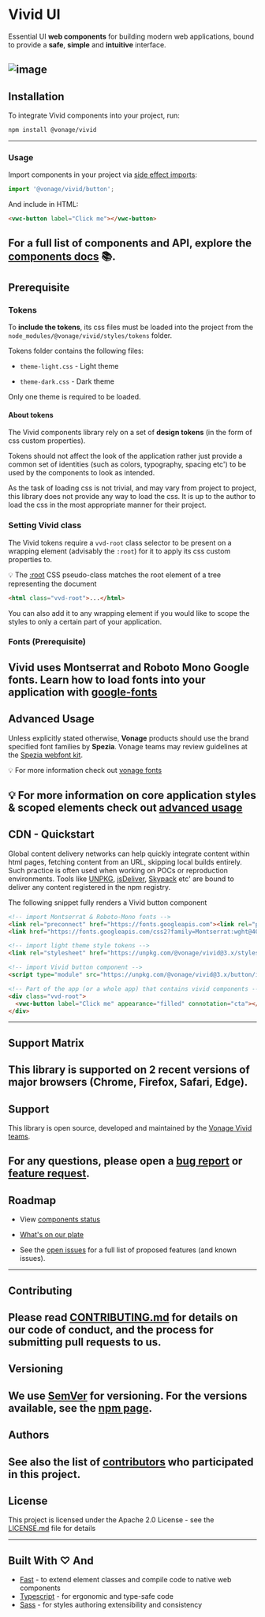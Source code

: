 
# Vivid UI

Essential UI **web components** for building modern web applications, bound to provide a **safe**, **simple** and **intuitive** interface.

![image](https://user-images.githubusercontent.com/10883919/189522882-968358df-ee7c-4256-b61b-550cf369a087.png)
---
## Installation

To integrate Vivid components into your project, run:

```bash
npm install @vonage/vivid
```
---
### Usage

Import components in your project via [side effect imports](https://developer.mozilla.org/en-US/docs/Web/JavaScript/Reference/Statements/import#import_a_module_for_its_side_effects_only):

```js
import '@vonage/vivid/button';
```

And include in HTML:

```html
<vwc-button label="Click me"></vwc-button>
```

For a full list of components and API, explore the [components docs](https://vivid.deno.dev) 📚.
---
## Prerequisite

### Tokens

To **include the tokens**, its css files must be loaded into the project from the `node_modules/@vonage/vivid/styles/tokens` folder.  

Tokens folder contains the following files:

- `theme-light.css` - Light theme

- `theme-dark.css` - Dark theme

Only one theme is required to be loaded.

#### About tokens

The Vivid components library rely on a set of **design tokens** (in the form of css custom properties).

Tokens should not affect the look of the application rather just provide a common set of identities (such as colors, typography, spacing etc') to be used by the components to look as intended.

As the task of loading css is not trivial, and may vary from project to project, this library does not provide any way to load the css. It is up to the author to load the css in the most appropriate manner for their project.

### Setting Vivid class

The Vivid tokens require a `vvd-root` class selector to be present on a wrapping element (advisably the `:root`) for it to apply its css custom properties to.    

💡 The [:root](https://developer.mozilla.org/en-US/docs/Web/CSS/:root) CSS pseudo-class matches the root element of a tree representing the document

```html
<html class="vvd-root">...</html>
```

You can also add it to any wrapping element if you would like to scope the styles to only a certain part of your application.

### Fonts (Prerequisite)

Vivid uses **Montserrat** and **Roboto Mono** Google fonts.
Learn how to load fonts into your application with [google-fonts](https://fonts.google.com/knowledge/using_type/using_web_fonts_from_a_font_delivery_service#loading-web-fonts)
---
## Advanced Usage

Unless explicitly stated otherwise, **Vonage** products should use the brand specified font families by **Spezia**. Vonage teams may review guidelines at the [Spezia webfont kit](https://github.com/Vonage/spezia-webfont-kit).  

💡 For more information check out [vonage fonts](/getting-started/advanced/#vonage-fonts)

💡 For more information on **core application styles** & **scoped elements** check out [advanced usage](/getting-started/advanced)
---
## CDN - Quickstart

Global content delivery networks can help quickly integrate content within html pages, fetching content from an URL, skipping local builds entirely.
Such practice is often used when working on POCs or reproduction environments.
Tools like [UNPKG](https://unpkg.com), [jsDeliver](https://www.jsdelivr.com), [Skypack](https://www.skypack.dev) etc' are bound to deliver any content registered in the npm registry.

The following snippet fully renders a Vivid button component

```html
<!-- import Montserrat & Roboto-Mono fonts -->
<link rel="preconnect" href="https://fonts.googleapis.com"><link rel="preconnect" href="https://fonts.gstatic.com" crossorigin>
<link href="https://fonts.googleapis.com/css2?family=Montserrat:wght@400;500;600&family=Roboto+Mono:wght@400;500&display=swap" rel="stylesheet">

<!-- import light theme style tokens -->
<link rel="stylesheet" href="https://unpkg.com/@vonage/vivid@3.x/styles/tokens/theme-light.css">

<!-- import Vivid button component -->
<script type="module" src="https://unpkg.com/@vonage/vivid@3.x/button/index.js"></script>

<!-- Part of the app (or a whole app) that contains vivid components -->
<div class="vvd-root">
  <vwc-button label="Click me" appearance="filled" connotation="cta"></vwc-button>
</div>
```
---
## Support Matrix

This library is supported on 2 recent versions of major browsers (Chrome, Firefox, Safari, Edge).
---
## Support

This library is open source, developed and maintained by the [Vonage Vivid teams](https://github.com/orgs/Vonage/teams/vivid/teams).

For any questions, please open a [bug report](https://github.com/Vonage/vivid-3/issues/new?assignees=yonatankra%2C+rachelbt%2C+rinaok%2C+yinonov&labels=bug&template=bug_report.yml&title=%5BYOUR+TITLE%5D%3A+Brief+description) or [feature request](https://github.com/Vonage/vivid-3/issues/new?assignees=yonatankra%2C+rachelbt%2C+rinaok%2C+yinonov&labels=Feature+request&template=feature_request.yml&title=%5BYOUR+TITLE%5D%3A+Brief+description).
---
## Roadmap

- View [components status](https://github.com/orgs/Vonage/projects/6)

- [What's on our plate](https://github.com/orgs/Vonage/projects/3/views/7)

- See the [open issues](https://github.com/vonage/vivid-3/issues) for a full list of proposed features (and known issues).
---
## Contributing

Please read [CONTRIBUTING.md](https://github.com/Vonage/vivid-3/blob/main/.github/CONTRIBUTING.md) for details on our code of conduct, and the process for submitting pull requests to us.
---
## Versioning

We use [SemVer](http://semver.org/) for versioning. For the versions available, see the [npm page](https://www.npmjs.com/package/@vonage/vivid).
---
## Authors

See also the list of [contributors](https://github.com/Vonage/vivid-3/graphs/contributors) who participated in this project.
---
## License

This project is licensed under the Apache 2.0 License - see the [LICENSE.md](https://github.com/Vonage/vivid-3/blob/main/LICENSE.md) file for details

<!-- ## Acknowledgments

- Hat tip to anyone whose code was used
- Inspiration
- etc -->
---
## Built With ♡ And

- [Fast](https://www.fast.design) - to extend element classes and compile code to native web components
- [Typescript](https://www.typescriptlang.org) - for ergonomic and type-safe code
- [Sass](https://sass-lang.com) - for styles authoring extensibility and consistency
